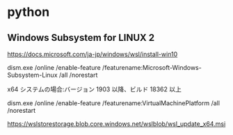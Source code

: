# python

## Windows Subsystem for LINUX 2

https://docs.microsoft.com/ja-jp/windows/wsl/install-win10

dism.exe /online /enable-feature /featurename:Microsoft-Windows-Subsystem-Linux /all /norestart

x64 システムの場合:バージョン 1903 以降、ビルド 18362 以上

dism.exe /online /enable-feature /featurename:VirtualMachinePlatform /all /norestart

https://wslstorestorage.blob.core.windows.net/wslblob/wsl_update_x64.msi
